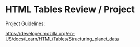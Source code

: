 # HTML Tables Review / Project

Project Guidelines:

https://developer.mozilla.org/en-US/docs/Learn/HTML/Tables/Structuring_planet_data
